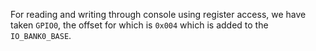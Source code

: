 For reading and writing through console using register access, we have taken `GPIO0`, the offset for which is `0x004` which is added to the `IO_BANK0_BASE`.
